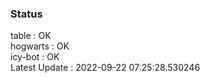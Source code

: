 ### Status


table : OK  
hogwarts : OK  
icy-bot : OK  
Latest Update : 2022-09-22 07:25:28.530246
